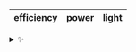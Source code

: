 | efficiency | power | light |
| :--------: | :---: | :---: |

<details>
  <summary>✨</summary>
  These words are chosen at random each day. New words will appear here tomorrow morning.
</details>